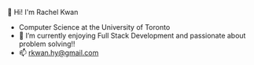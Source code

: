 👋 Hi! I'm Rachel Kwan

- Computer Science at the University of Toronto
- 🌱 I’m currently enjoying Full Stack Development and passionate about problem solving!!
- 📫 rkwan.hy@gmail.com

<!---
rkwan05/rkwan05 is a ✨ special ✨ repository because its `README.md` (this file) appears on your GitHub profile.
You can click the Preview link to take a look at your changes.
--->
